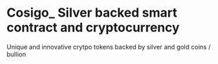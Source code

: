 # Cosigo_ Silver backed smart contract and cryptocurrency
Unique and innovative crytpo tokens backed by silver and gold coins / bullion
